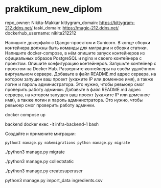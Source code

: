 # praktikum_new_diplom



repo_owner: Nikita-Makkar
kittygram_domain: https://kittygram-212.ddns.net/
taski_domain: https://magic-212.ddns.net/
dockerhub_username: nikita212212


Напишите докерфайл с Django-проектом и Gunicorn. В конце сборки контейнера должны быть команды для миграции и сборки статики.
Напишите docker-compose, в нём опишите запуск контейнеров из официальных образов PostgreSQL и nginx и своего контейнера с проектом. Опишите конфигурацию контейнеров.
Запушьте контейнер с проектом на Docker Hub.
Разверните контейнеры на своём удалённом виртуальном сервере.
Добавьте в файл README.md адрес сервера, на котором запущен ваш проект (укажите IP или доменное имя), а также логин и пароль администратора. Это нужно, чтобы ревьюер смог проверить работу админки.
Добавьте в файл README.md адрес сервера, на котором запущен ваш проект
 (укажите IP или доменное имя), а также логин и пароль администратора. Это нужно, чтобы ревьюер смог проверить работу админки.

docker compose up

backend docker exec -it infra-backend-1 bash

Создайте и примените миграции:

`python3 manage.py makemigrations
python manage.py migrate`

 ./python3 manage.py migrate


 ./python3 manage.py collectstatic

 ./python3 manage.py createsuperuser

 python3 manage.py import_data ingredients.csv